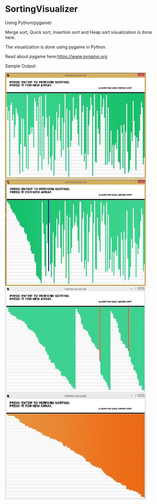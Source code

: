 # SortingVisualizer
Using Python(pygame)

Merge sort, Quick sort, Insertion sort and Heap sort visualization is done here.

The visualization is done using pygame in Python.

Read about pygame here:https://www.pygame.org

Sample Output:


![ex1](https://github.com/ManojNallusamy/SortingVisualizer/blob/master/ex1.JPG)<!-- .element height="50%" width="50%" -->
![ex2](https://github.com/ManojNallusamy/SortingVisualizer/blob/master/ex2.JPG)
![ex3](https://github.com/ManojNallusamy/SortingVisualizer/blob/master/ex4.JPG)
![exx4](https://github.com/ManojNallusamy/SortingVisualizer/blob/master/ex3.JPG)
